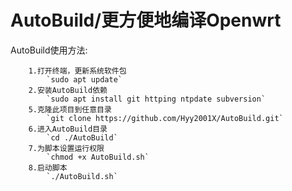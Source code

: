 # AutoBuild/更方便地编译Openwrt

AutoBuild使用方法: 

		1.打开终端，更新系统软件包
			`sudo apt update`
		2.安装AutoBuild依赖
			`sudo apt install git httping ntpdate subversion`
		5.克隆此项目到任意目录
			`git clone https://github.com/Hyy2001X/AutoBuild.git`
		6.进入AutoBuild目录
			`cd ./AutoBuild`
		7.为脚本设置运行权限
			`chmod +x AutoBuild.sh`
		8.启动脚本
			`./AutoBuild.sh`
